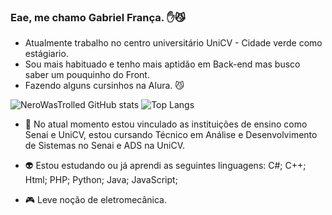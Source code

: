 ### Eae, me chamo Gabriel França. ✋😼
- Atualmente trabalho no centro universitário UniCV - Cidade verde como estágiario.
- Sou mais habituado e tenho mais aptidão em Back-end mas busco saber um pouquinho do Front.
- Fazendo alguns cursinhos na Alura. 😼

![NeroWasTrolled GitHub stats](https://github-readme-stats.vercel.app/api?username=NeroWasTrolled&show_icons=true&theme=dracula)
![Top Langs](https://github-readme-stats.vercel.app/api/top-langs/?username=NeroWasTrolled&theme=dracula&hide_border=false&include_all_commits=false&count_private=false&layout=compact)

<ul dir="auto">
<li><p dir="auto">🤖 No atual momento estou vinculado as instituições de ensino como Senai e UniCV, estou cursando Técnico em
Análise e Desenvolvimento de Sistemas no Senai e ADS na UniCV.</p></li>
  
<li><p dir="auto">👽 Estou estudando ou já aprendi as seguintes linguagens:
C#;
C++;
Html;
PHP;
Python;
Java;
JavaScript;</p></li>

<li><p dir="auto">🎮 Leve noção de eletromecânica.</p></li>

